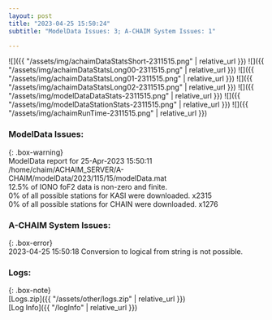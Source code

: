 ```yaml
---
layout: post
title: "2023-04-25 15:50:24"
subtitle: "ModelData Issues: 3; A-CHAIM System Issues: 1"

---
```


![]({{ "/assets/img/achaimDataStatsShort-2311515.png" | relative_url }})
![]({{ "/assets/img/achaimDataStatsLong00-2311515.png" | relative_url }})
![]({{ "/assets/img/achaimDataStatsLong01-2311515.png" | relative_url }})
![]({{ "/assets/img/achaimDataStatsLong02-2311515.png" | relative_url }})
![]({{ "/assets/img/modelDataDataStats-2311515.png" | relative_url }})
![]({{ "/assets/img/modelDataStationStats-2311515.png" | relative_url }})
![]({{ "/assets/img/achaimRunTime-2311515.png" | relative_url }})


### ModelData Issues:  
  
{: .box-warning}  
 ModelData report for 25-Apr-2023 15:50:11   
 /home/chaim/ACHAIM_SERVER/A-CHAIM/modelData/2023/115/15/modelData.mat   
 12.5% of IONO foF2 data is non-zero and finite.   
 0% of all possible stations for KASI were downloaded. x2315   
 0% of all possible stations for CHAIN were downloaded. x1276   
  
### A-CHAIM System Issues:  
  
{: .box-error}  
2023-04-25 15:50:18 Conversion to logical from string is not possible.  

### Logs:  
  
{: .box-note}  
[Logs.zip]({{ "/assets/other/logs.zip" | relative_url }})  
[Log Info]({{ "/logInfo" | relative_url }})  
